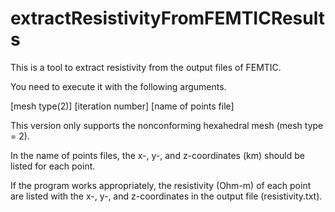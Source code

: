 # extractResistivityFromFEMTICResults
This is a tool to extract resistivity from the output files of FEMTIC.

You need to execute it with the following arguments.

[mesh type(2)] [iteration number] [name of points file]

This version only supports the nonconforming hexahedral mesh (mesh type = 2).

In the name of points files, the x-, y-, and z-coordinates (km) should be listed for each point.

If the program works appropriately, the resistivity (Ohm-m) of each point are listed with  the x-, y-, and z-coordinates in the output file (resistivity.txt).


